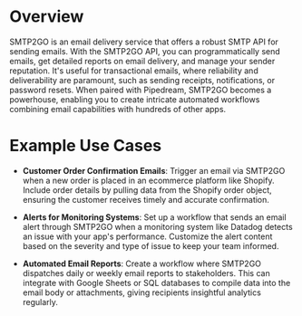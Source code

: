 # Overview

SMTP2GO is an email delivery service that offers a robust SMTP API for sending emails. With the SMTP2GO API, you can programmatically send emails, get detailed reports on email delivery, and manage your sender reputation. It's useful for transactional emails, where reliability and deliverability are paramount, such as sending receipts, notifications, or password resets. When paired with Pipedream, SMTP2GO becomes a powerhouse, enabling you to create intricate automated workflows combining email capabilities with hundreds of other apps.

# Example Use Cases

- **Customer Order Confirmation Emails**: Trigger an email via SMTP2GO when a new order is placed in an ecommerce platform like Shopify. Include order details by pulling data from the Shopify order object, ensuring the customer receives timely and accurate confirmation.

- **Alerts for Monitoring Systems**: Set up a workflow that sends an email alert through SMTP2GO when a monitoring system like Datadog detects an issue with your app's performance. Customize the alert content based on the severity and type of issue to keep your team informed.

- **Automated Email Reports**: Create a workflow where SMTP2GO dispatches daily or weekly email reports to stakeholders. This can integrate with Google Sheets or SQL databases to compile data into the email body or attachments, giving recipients insightful analytics regularly.
